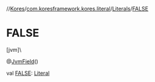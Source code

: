 //[Kores](../../../index.md)/[com.koresframework.kores.literal](../index.md)/[Literals](index.md)/[FALSE](-f-a-l-s-e.md)

# FALSE

[jvm]\

@[JvmField](https://kotlinlang.org/api/latest/jvm/stdlib/kotlin.jvm/-jvm-field/index.html)()

val [FALSE](-f-a-l-s-e.md): [Literal](../-literal/index.md)

